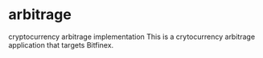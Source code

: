 # arbitrage
cryptocurrency arbitrage implementation
This is a crytocurrency arbitrage application that targets Bitfinex.
